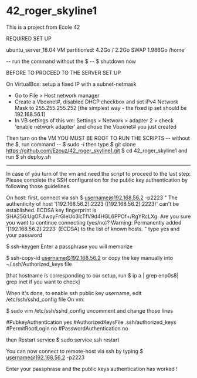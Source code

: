 # 42_roger_skyline1
This is a project from Ecole 42

REQUIRED SET UP

ubuntu_server_18.04 VM
partitioned:
4.2Go /
2.2Go SWAP
1.986Go /home

-- run the command without the $ --
$ shutdown now

BEFORE TO PROCEED TO THE SERVER SET UP

On VirtualBox: setup a fixed IP with a subnet-netmask
- Go to File > Host network manager
- Create a Vboxnet#, disabled DHCP checkbox and set iPv4 Network Mask to 255.255.255.252
[the simplest way - the fixed ip set should be 192.168.56.1]
- In VB settings of this vm: Settings > Network > adapter 2 > check 'enable network adapter' and chose the Vboxnet# you just created

Then turn on the VM
YOU MUST BE ROOT TO RUN THE SCRIPTS
-- without the $, run command --
$ sudo -i
then type
$ git clone https://github.com/Ezouz/42_roger_skyline1.git
$ cd 42_roger_skyline1
and run
$ sh deploy.sh

--------

In case of you turn of the vm and need the script to proceed to the last step:
  Please complete the SSH configuration for the public key authentication by following those guidelines.

  On host:
  first, connect via ssh
  $ username@192.168.56.2 -p2223
 "
  The authenticity of host '[192.168.56.2]:2223 ([192.168.56.2]:2223)' can't be established.
  ECDSA key fingerprint is SHA256:UgOFJlwoyFrGIeUo3lcTfV9d4HGL6PPOf+/RgYRcLXg.
  Are you sure you want to continue connecting (yes/no)?
  Warning: Permanently added '[192.168.56.2]:2223' (ECDSA) to the list of known hosts.
 "
  type yes and your password

  $ ssh-keygen
  Enter a passphrase you will memorize

  $ ssh-copy-id username@192.168.56.2
  or copy the key manually into ~/.ssh/Authorized_keys file

  [that hostname is corresponding to our setup, run
  $ ip a | grep enp0s8| grep inet
  if you want to check]

  When it's done, to enable ssh public key username, edit /etc/ssh/sshd_config file
  On vm:

  $ sudo vim /etc/ssh/sshd_config
  uncomment and change those lines

  #PubkeyAuthentication yes
  #AuthorizedKeysFile .ssh/authorized_keys
  #PermitRootLogin no
  #PasswordAuthentication no

  then Restart service
  $ sudo service ssh restart

  You can now connect to remote-host via ssh by typing
  $ username@192.168.56.2 -p2223

  Enter your passphrase and the public keys authentication has worked !
